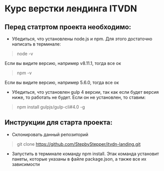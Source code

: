 # Курс верстки лендинга ITVDN

## Перед статртом проекта необходимо:

* Убедиться, что установлены node.js и npm. Для этого достаточно написать в терминале:

> node -v

Если вы видите версию, например v8.11.1, тогда все ок

> npm -v

Если вы видите версию, например 5.6.0, тогда все ок

* Убедиться, что установлен gulp 4 версии, так как если будет версия ниже, то работать не будет. Если он не установлен, то ставим:

> npm install gulpjs/gulp-cli#4.0 -g

## Инструкции для старта проекта:

* Склонировать данный репозиторий

> git clone https://github.com/StepbyStepper/itvdn-landing.git

* Запустить в терминале команду npm install. Этак команда установит пакеты, которые указаны в файле package.json, а также все их зависимости


